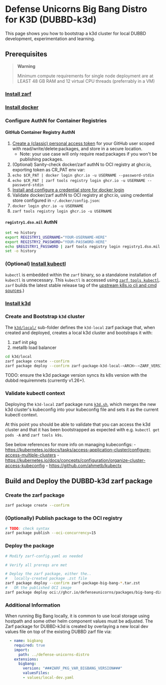 # Defense Unicorns Big Bang Distro for K3D (DUBBD-k3d)

This page shows you how to bootstrap a k3d cluster for local DUBBD development, experimentation and learning.

## Prerequisites

> **Warning**
>
> Minimum compute requirements for single node deployment are at LEAST 48 GB RAM and 12 virtual CPU threads (preferrably in a VM)

### [Install zarf](https://docs.zarf.dev/docs/getting-started/#installing-zarf)

### [Install docker](https://docs.docker.com/install/https://docs.docker.com/install/)

### Configure AuthN for Container Registries

#### GitHub Container Registry AuthN

1. [Create a (classic) personal access token](https://docs.github.com/en/packages/working-with-a-github-packages-registry/working-with-the-container-registry#authenticating-with-a-personal-access-token-classic) for your GitHub user scoped with read/write/delete:packages, and store in a secure location.
    * Note: your use case will only require read:packages if you won't be publishing packages.
2. (Optional) Sanity-check docker/zarf authN to OCI registry at ghcr.io, exporting token as CR_PAT env var:
  1. `echo $CR_PAT | docker login ghcr.io -u USERNAME --password-stdin`
  2. `echo $CR_PAT | zarf tools registry login ghcr.io -u USERNAME --password-stdin`
3. [Install and configure a credential store for docker login](https://docs.docker.com/engine/reference/commandline/login/#credentials-store)
4. Validate docker/zarf authN to OCI registry at ghcr.io, using credential store configured in `~/.docker/config.json`:
  1. `docker login ghcr.io -u USERNAME`
  2. `zarf tools registry login ghcr.io -u USERNAME`

#### `registry1.dso.mil` AuthN 

```bash
set +o history
export REGISTRY1_USERNAME="YOUR-USERNAME-HERE"
export REGISTRY2_PASSWORD="YOUR-PASSWORD-HERE"
echo $REGISTRY1_PASSWORD | zarf tools registry login registry1.dso.mil --username $REGISTRY1_USERNAME --password-stdin
set -o history
```

### (Optional) [Install kubectl](https://kubernetes.io/docs/tasks/tools/#kubectlhttps://kubernetes.io/docs/tasks/tools/#kubectl)

`kubectl` is embedded within the `zarf` binary, so a standalone installation of `kubectl` is unnecessary. This `kubectl` is accessed using [`zarf tools kubectl`](https://docs.zarf.dev/docs/the-zarf-cli/cli-commands/zarf_tools_kubectl). `zarf` builds the latest stable release tag of the [upstream k8s.io cli and cmd sources](https://github.com/defenseunicorns/zarf/blob/ee4da6a938811e3da1801dac284dd2b2e8ee665f/src/cmd/tools/kubectl.go#L11).)

### [Install k3d](https://k3d.io/v5.5.1/#installation)

### Create and Bootstrap `k3d` cluster

The [`k3d/local/`](./k3d/local) sub-folder defines the `k3d-local` zarf package that, when created and deployed, creates a local k3d cluster and bootstraps it with:

1. zarf init pkg
2. metallb load balancer

```bash
cd k3d/local
zarf package create --confirm
zarf package deploy --confirm zarf-package-k3d-local-<ARCH>-<ZARF_VERSION>.tar.zst 
```

TODO: ensure the k3d package version syncs its k8s version with the dubbd requiremnets (currently v1.26+).

### Validate kubectl context 

Deploying the `k3d-local` zarf package runs [`k3d.sh`](./local/scripts/k3d.sh), which merges the new k3d cluster's kubeconfig into your kubeconfig file and sets it as the current kubectl context. 

At this point you should be able to validate that you can access the k3d cluster and that it has been bootstrapped as expected with e.g. `kubectl get pods -A` and `zarf tools k9s`.

See below references for more info on managing kubeconfigs:
    - https://kubernetes.io/docs/tasks/access-application-cluster/configure-access-multiple-clusters
    - https://kubernetes.io/docs/concepts/configuration/organize-cluster-access-kubeconfig
    - https://github.com/ahmetb/kubectx

## Build and Deploy the DUBBD-k3d zarf package

### Create the zarf package

```bash
zarf package create --confirm
```

### (Optionally) Publish package to the OCI registry

```bash
# TODO: check syntax
zarf package publish --oci-concurrency=15
```

### Deploy the package

```bash
# Modify zarf-config.yaml as needed

# Verify all prereqs are met

# Deploy the zarf package, either the..
#   locally-created package .zst file
zarf package deploy --confirm zarf-package-big-bang-*.tar.zst
#   OR the published OCI image
zarf package deploy oci://ghcr.io/defenseunicorns/packages/big-bang-distro-k3d/big-bang-distro-k3d:0.0.1-amd64 --oci-concurrency=15
```

### Additional Information

When running Big Bang locally, it is common to use local storage using hostpath and some other helm component values must be adjusted.  The Zarf package for DUBBD-k3d is created by overlaying a new local dev values file on top of the existing DUBBD zarf file via:

```yaml
  - name: bigbang
    required: true
    import:
      path: ../defense-unicorns-distro
    extensions:
      bigbang:
        version: "###ZARF_PKG_VAR_BIGBANG_VERSION###"
        valuesFiles:
        - values/local-dev.yaml
```

